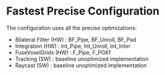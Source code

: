 # Fastest Precise Configuration

The configuration uses all the precise optimizations:

* Bilateral Filter (HW) :  BF_Pipe, BF_Unroll, BF_Pad
* Integration (HW)      :  Int_Pipe, Int_Unroll, Int_Inter
* FuseVoxelGrids (HW)   :  F_Pipe, F_PGKf
* Tracking (SW)			    :  baseline unoptimized implementation
* Raycast (SW)          :  baseline unoptimized implementation
